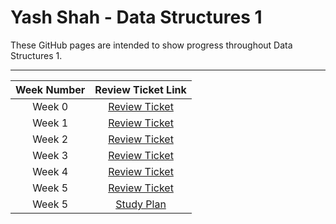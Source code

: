 # Yash Shah - Data Structures 1
These GitHub pages are intended to show progress throughout Data Structures 1.

---

Week Number | Review Ticket Link
:-------------: | :-------------:
Week 0 | [Review Ticket](https://github.com/AkhilNandhakumar/Guython/issues/9)
Week 1 | [Review Ticket](https://github.com/AkhilNandhakumar/Guython/issues/17)
Week 2 | [Review Ticket](https://github.com/AkhilNandhakumar/Guython/issues/19)
Week 3 | [Review Ticket](https://github.com/AkhilNandhakumar/Guython/issues/28)
Week 4 | [Review Ticket](https://github.com/AkhilNandhakumar/Guython/issues/33)
Week 5 | [Review Ticket](https://github.com/AkhilNandhakumar/Guython/issues/41)
Week 5 | [Study Plan](https://github.com/AkhilNandhakumar/Guython/issues/37)
